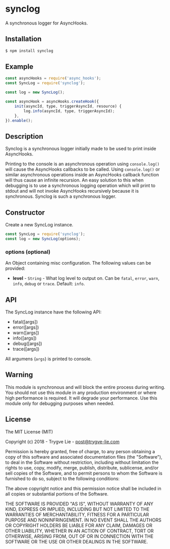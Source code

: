 # synclog

A synchronous logger for AsyncHooks.

## Installation

```bash
$ npm install synclog
```

## Example

```js
const asyncHooks = require('async_hooks');
const SyncLog = require('synclog');

const log = new SyncLog();

const asyncHook = asyncHooks.createHook({
    init(asyncId, type, triggerAsyncId, resource) {
        log.info(asyncId, type, triggerAsyncId);
    },
}).enable();
```

## Description

Synclog is a synchronous logger initially made to be used to print inside AsyncHooks.

Printing to the console is an asynchronous operation using `console.log()` will cause
the AsyncHooks callbacks to be called. Using `console.log()` or similar asynchronous
operations inside an AsyncHooks callback function will thus cause an infinite recursion.
An easy solution to this when debugging is to use a synchronous logging operation which
will print to stdout and will not invoke AsyncHooks recursively because it is synchronous.
Synclog is such a synchronous logger.

## Constructor

Create a new SyncLog instance.

```js
const SyncLog = require('synclog');
const log = new SyncLog(options);
```

### options (optional)

An Object containing misc configuration. The following values can be provided:

 * **level** - `String` - What log level to output on. Can be `fatal`, `error`, `warn`, `info`, `debug` or `trace`. Default: `info`.

## API

The SyncLog instance have the following API:

 * fatal([args])
 * error([args])
 * warn([args])
 * info([args])
 * debug([args])
 * trace([args])

All argumens (`args`) is printed to console.

## Warning

This module is synchronous and will block the entire process during writing. You should
not use this module in any production environment or where high performance is required.
It will degrade your performance. Use this module only for debugging purposes when
needed.

## License

The MIT License (MIT)

Copyright (c) 2018 - Trygve Lie - post@trygve-lie.com

Permission is hereby granted, free of charge, to any person obtaining a copy
of this software and associated documentation files (the "Software"), to deal
in the Software without restriction, including without limitation the rights
to use, copy, modify, merge, publish, distribute, sublicense, and/or sell
copies of the Software, and to permit persons to whom the Software is
furnished to do so, subject to the following conditions:

The above copyright notice and this permission notice shall be included in
all copies or substantial portions of the Software.

THE SOFTWARE IS PROVIDED "AS IS", WITHOUT WARRANTY OF ANY KIND, EXPRESS OR
IMPLIED, INCLUDING BUT NOT LIMITED TO THE WARRANTIES OF MERCHANTABILITY,
FITNESS FOR A PARTICULAR PURPOSE AND NONINFRINGEMENT. IN NO EVENT SHALL THE
AUTHORS OR COPYRIGHT HOLDERS BE LIABLE FOR ANY CLAIM, DAMAGES OR OTHER
LIABILITY, WHETHER IN AN ACTION OF CONTRACT, TORT OR OTHERWISE, ARISING FROM,
OUT OF OR IN CONNECTION WITH THE SOFTWARE OR THE USE OR OTHER DEALINGS IN
THE SOFTWARE.
